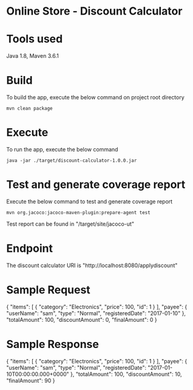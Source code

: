 # Online Store - Discount Calculator

# Tools used

Java 1.8,
Maven 3.6.1

# Build 
 
 To build the app, execute the below command on project root directory

	mvn clean package

# Execute
 To run the app, execute the below command

	java -jar ./target/discount-calculator-1.0.0.jar

# Test and generate coverage report

 Execute the below command to test and generate coverage report

	mvn org.jacoco:jacoco-maven-plugin:prepare-agent test

Test report can be found in "/target/site/jacoco-ut"


# Endpoint 
 
 The discount calculator URI is "http://localhost:8080/applydiscount"

# Sample Request

{
    "items": [
        {
            "category": "Electronics",
            "price": 100,
            "id": 1
        }
    ],
    "payee": {
        "userName": "sam",
        "type": "Normal",
        "registeredDate": "2017-01-10"
    },
    "totalAmount": 100,
    "discountAmount": 0,
    "finalAmount": 0
}

# Sample Response

{
    "items": [
        {
            "category": "Electronics",
            "price": 100,
            "id": 1
        }
    ],
    "payee": {
        "userName": "sam",
        "type": "Normal",
        "registeredDate": "2017-01-10T00:00:00.000+0000"
    },
    "totalAmount": 100,
    "discountAmount": 10,
    "finalAmount": 90
}





